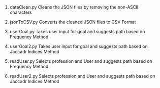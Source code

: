 1) dataClean.py
Cleans the JSON files by removing the non-ASCII characters

2) jsonToCSV.py
Converts the cleaned JSON files to CSV Format

3) userGoal.py
Takes user input for goal and suggests path based on Frequency Method

4) userGoal2.py
Takes user input for goal and suggests path based on Jaccadr Indices Method

3) readUser.py
Selects profession and User and suggests path based on Frequency Method

4) readUser2.py
Selects profession and User and suggests path based on Jaccadr Indices Method